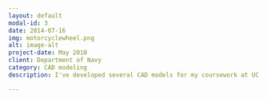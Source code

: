 ```yaml
---
layout: default
modal-id: 3
date: 2014-07-16
img: motorcyclewheel.png
alt: image-alt
project-date: May 2010
client: Department of Navy
category: CAD modeling
description: I've developed several CAD models for my coursework at UC Berkeley, for the Department of Navy, and just for fun. These files will be periodically uploaded to my <a href = "https://grabcad.com/simon-24/projects"> grabcad website </a>.

---
```

